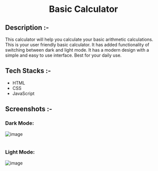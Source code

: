 # <p align="center">Basic Calculator</p>

## Description :-

This calculator will help you calculate your basic arithmetic calculations. This is your user friendly basic calculator. It has added functionality of switching between dark and light mode. It has a modern design with a simple and easy to use interface. Best for your daily use.

## Tech Stacks :-

- HTML
- CSS
- JavaScript

## Screenshots :-

### Dark Mode:

![image](https://github.com/Rakesh9100/CalcDiverse/assets/73993775/94bca16d-9f52-47fb-a592-fb0a453f3bbb)
<br><br>

### Light Mode:
![image](https://github.com/Rakesh9100/CalcDiverse/assets/73993775/22827541-7d26-40a1-b495-4e6d59dec584)

